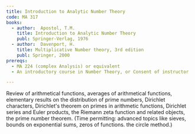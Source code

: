 ```yaml
---
title: Introduction to Analytic Number Theory
code: MA 317
books:
  - author:  Apostol, T.M.
    title: Introduction to Analytic Number Theory
    publ: Springer-Verlag, 1976
  - author:  Davenport, H.
    title: Multiplicative Number theory, 3rd edition
    publ: Springer, 2000
prereqs:
  - MA 224 (complex Analysis) or equivalent
  - An introductory course in Number Theory, or Consent of instructor

---
```

Review of arithmetical functions, averages of arithmetical functions,
elementary results on the distribution of prime numbers, Dirichlet characters,
Dirichlet's theorem on primes in arithmetic functions, Dirichlet series and
Euler products, the Riemann zeta function and related objects, the prime number
theorem.
(Time permitting: advanced topics like sieves, bounds on exponential sums,
zeros of functions. the circle method.)
